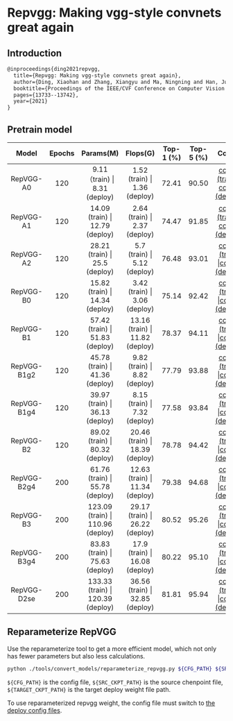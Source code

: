 # Repvgg: Making vgg-style convnets great again

## Introduction

```latex
@inproceedings{ding2021repvgg,
  title={Repvgg: Making vgg-style convnets great again},
  author={Ding, Xiaohan and Zhang, Xiangyu and Ma, Ningning and Han, Jungong and Ding, Guiguang and Sun, Jian},
  booktitle={Proceedings of the IEEE/CVF Conference on Computer Vision and Pattern Recognition},
  pages={13733--13742},
  year={2021}
}
```

## Pretrain model

|    Model    | Epochs |             Params(M)             |            Flops(G)             | Top-1 (%) | Top-5 (%) |                            Config                            |                           Download                           |
| :---------: | :----: | :-------------------------------: | :-----------------------------: | :-------: | :-------: | :----------------------------------------------------------: | :----------------------------------------------------------: |
|  RepVGG-A0  |  120   |   9.11（train) \| 8.31 (deploy)   |  1.52 (train) \| 1.36 (deploy)  |   72.41   |   90.50   | [config (train)](https://github.com/open-mmlab/mmclassification/blob/master/configs/repvgg/repvggA0_b64x4_imagenet_120e_coslr.py) \| [config (deploy)](https://github.com/open-mmlab/mmclassification/blob/master/configs/repvgg/deploy/repvggA0_b64x4_imagenet_120e_coslr_deploy.py) | [model (train)](https://download.openmmlab.com/mmclassification/v0/repvgg/repvggA0_3rdparty_4xb64-coslr-120e_in-1k_20210909-883ab98c.pth) |
|  RepVGG-A1  |  120   |  14.09 (train) \| 12.79 (deploy)  |  2.64 (train) \| 2.37 (deploy)  |   74.47   |   91.85   | [config (train)](hhttps://github.com/open-mmlab/mmclassification/blob/master/configs/repvgg/repvggA1_b64x4_imagenet_120e_coslr.py) \| [config (deploy)](https://github.com/open-mmlab/mmclassification/blob/master/configs/repvgg/deploy/repvggA1_b64x4_imagenet_120e_coslr_deploy.py) | [model (train)](https://download.openmmlab.com/mmclassification/v0/repvgg/repvggA1_3rdparty_4xb64-coslr-120e_in-1k_20210909-24003a24.pth) |
|  RepVGG-A2  |  120   |  28.21 (train) \| 25.5 (deploy)   |  5.7 (train)  \| 5.12 (deploy)  |   76.48   |   93.01   | [config (train)](https://github.com/open-mmlab/mmclassification/blob/masterconfigs/repvgg/repvggA2_b64x4_imagenet_120e_coslr.py) \|[config (deploy)](https://github.com/open-mmlab/mmclassification/blob/master/configs/repvgg/deploy/repvggA2_b64x4_imagenet_120e_coslr_deploy.py) | [model (train)](https://download.openmmlab.com/mmclassification/v0/repvgg/repvggA2_3rdparty_4xb64-coslr-120e_in-1k_20210909-97d7695a.pth)  |
|  RepVGG-B0  |  120   |  15.82 (train) \| 14.34 (deploy)  |  3.42 (train) \| 3.06 (deploy)  |   75.14   |   92.42   | [config (train)](https://github.com/open-mmlab/mmclassification/blob/master/configs/repvgg/repvggB0_b64x4_imagenet_120e_coslr.py) \|[config (deploy)](https://github.com/open-mmlab/mmclassification/blob/master/configs/repvgg/deploy/repvggB0_b64x4_imagenet_120e_coslr_deploy.py) | [model (train)](https://download.openmmlab.com/mmclassification/v0/repvgg/repvggB0_3rdparty_4xb64-coslr-120e_in-1k_20210909-446375f4.pth) |
|  RepVGG-B1  |  120   |  57.42 (train) \| 51.83 (deploy)  | 13.16 (train) \| 11.82 (deploy) |   78.37   |   94.11  | [config (train)](https://github.com/open-mmlab/mmclassification/blob/master/configs/repvgg/repvggB1_b64x4_imagenet_120e_coslr.py) \|[config (deploy)](https://github.com/open-mmlab/mmclassification/blob/master/configs/repvgg/deploy/repvggB1_b64x4_imagenet_120e_coslr_deploy.py) | [model (train)](https://download.openmmlab.com/mmclassification/v0/repvgg/repvggB1_3rdparty_4xb64-coslr-120e_in-1k_20210909-750cdf67.pth) |
| RepVGG-B1g2 |  120   |  45.78 (train) \| 41.36 (deploy)  |  9.82 (train) \| 8.82 (deploy)  |   77.79   |   93.88   | [config (train)](https://github.com/open-mmlab/mmclassification/blob/master/configs/repvgg/repvggB1g2_b64x4_imagenet_120e_coslr.py) \|[config (deploy)](https://github.com/open-mmlab/mmclassification/blob/master/configs/repvgg/deploy/repvggB1g2_b64x4_imagenet_120e_coslr_deploy.py) | [model (train)](https://download.openmmlab.com/mmclassification/v0/repvgg/repvggB1g2_3rdparty_4xb64-coslr-120e_in-1k_20210909-344f6422.pth) |
| RepVGG-B1g4 |  120   |  39.97 (train) \| 36.13 (deploy)  |  8.15 (train) \| 7.32 (deploy)  |   77.58   |   93.84   | [config (train)](https://github.com/open-mmlab/mmclassification/blob/master/configs/repvgg/repvggB1g4_b64x4_imagenet_120e_coslr.py) \|[config (deploy)](https://github.com/open-mmlab/mmclassification/blob/master/configs/repvgg/deploy/repvggB1g4_b64x4_imagenet_120e_coslr_deploy.py) | [model (train)](https://download.openmmlab.com/mmclassification/v0/repvgg/repvggB1g4_3rdparty_4xb64-coslr-120e_in-1k_20210909-d4c1a642.pth) |
|  RepVGG-B2  |  120   |  89.02 (train) \| 80.32 (deploy)  | 20.46 (train) \| 18.39 (deploy) |   78.78   |   94.42   | [config (train)](https://github.com/open-mmlab/mmclassification/blob/master/configs/repvgg/repvggB2_b64x4_imagenet_120e_coslr.py) \|[config (deploy)](https://github.com/open-mmlab/mmclassification/blob/master/configs/repvgg/deploy/repvggB2_b64x4_imagenet_120e_coslr_deploy.py) | [model (train)](https://download.openmmlab.com/mmclassification/v0/repvgg/repvggB2_3rdparty_4xb64-coslr-120e_in-1k_20210909-bd6b937c.pth) |
| RepVGG-B2g4 |  200   |  61.76 (train) \| 55.78 (deploy)  | 12.63 (train) \| 11.34 (deploy) |   79.38   |   94.68   | [config (train)](https://github.com/open-mmlab/mmclassification/blob/master/configs/repvgg/repvggB2g4_b64x4_imagenet_200e_coslr_warmup_label_smoothing_mixup_autoaugment.py) \|[config (deploy)](https://github.com/open-mmlab/mmclassification/blob/master/configs/repvgg/deploy/repvggB2g4_b64x4_imagenet_200e_coslr_warmup_label_smoothing_mixup_autoaugment_deploy.py) | [model (train)](https://download.openmmlab.com/mmclassification/v0/repvgg/repvggB2g4_3rdparty_4xb64_autoaug-lbs-mixup-coslr-200e_in-1k_20210909-7b7955f0.pth) |
|  RepVGG-B3  |  200   | 123.09 (train) \| 110.96 (deploy) | 29.17 (train) \| 26.22 (deploy) |   80.52   |   95.26   | [config (train)](https://github.com/open-mmlab/mmclassification/blob/master/configs/repvgg/repvggB3_b64x4_imagenet_200e_coslr_warmup_label_smoothing_mixup_autoaugment.py) \|[config (deploy)](https://github.com/open-mmlab/mmclassification/blob/master/configs/repvgg/deploy/repvggB3_b64x4_imagenet_200e_coslr_warmup_label_smoothing_mixup_autoaugment_deploy.py) | [model (train)](https://download.openmmlab.com/mmclassification/v0/repvgg/repvggB3_3rdparty_4xb64_autoaug-lbs-mixup-coslr-200e_in-1k_20210909-dda968bf.pth) |
| RepVGG-B3g4 |  200   |  83.83 (train) \| 75.63 (deploy)  | 17.9 (train) \| 16.08 (deploy)  |   80.22   |   95.10   | [config (train)](https://github.com/open-mmlab/mmclassification/blob/master/configs/repvgg/repvggB3g4_b64x4_imagenet_200e_coslr_warmup_label_smoothing_mixup_autoaugment.py) \|[config (deploy)](https://github.com/open-mmlab/mmclassification/blob/master/configs/repvgg/deploy/repvggB3g4_b64x4_imagenet_200e_coslr_warmup_label_smoothing_mixup_autoaugment_deploy.py) | [model (train)](https://download.openmmlab.com/mmclassification/v0/repvgg/repvggB3g4_3rdparty_4xb64_autoaug-lbs-mixup-coslr-200e_in-1k_20210909-4e54846a.pth) |
| RepVGG-D2se |  200   |  133.33 (train) \| 120.39 (deploy)  | 36.56 (train) \| 32.85 (deploy)  |   81.81   |   95.94   | [config (train)](https://github.com/open-mmlab/mmclassification/blob/master/configs/repvgg/repvggD2se_b64x4_imagenet_200e_coslr_warmup_label_smoothing_mixup_autoaugment.py) \|[config (deploy)](https://github.com/open-mmlab/mmclassification/blob/master/configs/repvgg/deploy/repvggD2se_b64x4_imagenet_200e_coslr_warmup_label_smoothing_mixup_autoaugment_deploy.py) | [model (train)](https://download.openmmlab.com/mmclassification/v0/repvgg/repvggD2se_3rdparty_4xb64_autoaug-lbs-mixup-coslr-200e_in-1k_20210909-cf3139b7.pth) |

## Reparameterize RepVGG

Use the reparameterize tool to get a more efficient model, which not only has fewer parameters but also less calculations.

```bash
python ./tools/convert_models/reparameterize_repvgg.py ${CFG_PATH} ${SRC_CKPT_PATH} ${TARGET_CKPT_PATH}
```

`${CFG_PATH}` is the config file, `${SRC_CKPT_PATH}` is the source chenpoint file, `${TARGET_CKPT_PATH}` is the target deploy weight file path.

To use reparameterized repvgg weight, the config file must switch to [the deploy config files](./configs/repvgg/deploy).
